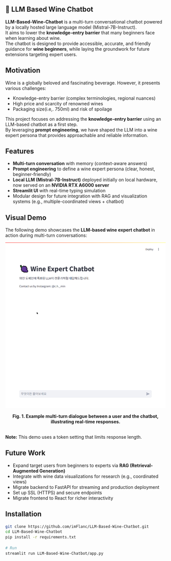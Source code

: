 ## 🍷 LLM Based Wine Chatbot

**LLM-Based-Wine-Chatbot** is a multi-turn conversational chatbot powered by a locally hosted large language model (Mistral-7B-Instruct).  
It aims to lower the **knowledge-entry barrier** that many beginners face when learning about wine.  
The chatbot is designed to provide accessible, accurate, and friendly guidance for **wine beginners**, while laying the groundwork for future extensions targeting expert users.

## Motivation

Wine is a globally beloved and fascinating beverage. However, it presents various challenges:
- Knowledge-entry barrier (complex terminologies, regional nuances)
- High price and scarcity of renowned wines
- Packaging size(i.e,. 750ml) and risk of spoilage

This project focuses on addressing the **knowledge-entry barrier** using an LLM-based chatbot as a first step.  
By leveraging **prompt engineering**, we have shaped the LLM into a wine expert persona that provides approachable and reliable information.

## Features
- **Multi-turn conversation** with memory (context-aware answers)
- **Prompt engineering** to define a wine expert persona (clear, honest, beginner-friendly)
- **Local LLM (Mistral-7B-Instruct)** deployed initially on local hardware, now served on an **NVIDIA RTX A6000 server**
- **Streamlit UI** with real-time typing simulation
- Modular design for future integration with RAG and visualization systems (e.g., multiple-coordinated views + chatbot)

## Visual Demo
The following demo showcases the **LLM-based wine expert chatbot** in action during multi-turn conversations:

![LLM-Based Wine Chatbot Demo](WineChatbot-Visual-Demo.gif)  
<div align="center">
  <b>Fig. 1. Example multi-turn dialogue between a user and the chatbot, illustrating real-time responses.</b>
</div>  
  <br>
  
**Note:** This demo uses a token setting that limits response length.
  <br>

## Future Work
- Expand target users from beginners to experts via **RAG (Retrieval-Augmented Generation)**
- Integrate with wine data visualizations for research (e.g., coordinated views)
- Migrate backend to FastAPI for streaming and production deployment
- Set up SSL (HTTPS) and secure endpoints
- Migrate frontend to React for richer interactivity

## Installation
```bash
git clone https://github.com/imFlanc/LLM-Based-Wine-Chatbot.git
cd LLM-Based-Wine-Chatbot
pip install -r requirements.txt

# Run
streamlit run LLM-Based-Wine-Chatbot/app.py
